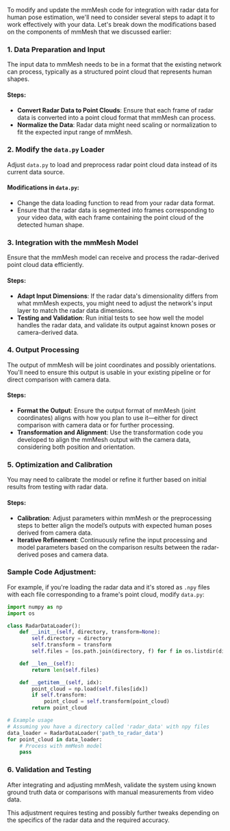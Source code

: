 To modify and update the mmMesh code for integration with radar data for human pose estimation, we'll need to consider several steps to adapt it to work effectively with your data. Let's break down the modifications based on the components of mmMesh that we discussed earlier:

### 1. **Data Preparation and Input**
The input data to mmMesh needs to be in a format that the existing network can process, typically as a structured point cloud that represents human shapes.

#### Steps:
- **Convert Radar Data to Point Clouds**: Ensure that each frame of radar data is converted into a point cloud format that mmMesh can process.
- **Normalize the Data**: Radar data might need scaling or normalization to fit the expected input range of mmMesh.

### 2. **Modify the `data.py` Loader**
Adjust `data.py` to load and preprocess radar point cloud data instead of its current data source.

#### Modifications in `data.py`:
- Change the data loading function to read from your radar data format.
- Ensure that the radar data is segmented into frames corresponding to your video data, with each frame containing the point cloud of the detected human shape.

### 3. **Integration with the mmMesh Model**
Ensure that the mmMesh model can receive and process the radar-derived point cloud data efficiently.

#### Steps:
- **Adapt Input Dimensions**: If the radar data's dimensionality differs from what mmMesh expects, you might need to adjust the network's input layer to match the radar data dimensions.
- **Testing and Validation**: Run initial tests to see how well the model handles the radar data, and validate its output against known poses or camera-derived data.

### 4. **Output Processing**
The output of mmMesh will be joint coordinates and possibly orientations. You'll need to ensure this output is usable in your existing pipeline or for direct comparison with camera data.

#### Steps:
- **Format the Output**: Ensure the output format of mmMesh (joint coordinates) aligns with how you plan to use it—either for direct comparison with camera data or for further processing.
- **Transformation and Alignment**: Use the transformation code you developed to align the mmMesh output with the camera data, considering both position and orientation.

### 5. **Optimization and Calibration**
You may need to calibrate the model or refine it further based on initial results from testing with radar data.

#### Steps:
- **Calibration**: Adjust parameters within mmMesh or the preprocessing steps to better align the model’s outputs with expected human poses derived from camera data.
- **Iterative Refinement**: Continuously refine the input processing and model parameters based on the comparison results between the radar-derived poses and camera data.

### Sample Code Adjustment:
For example, if you're loading the radar data and it's stored as `.npy` files with each file corresponding to a frame's point cloud, modify `data.py`:

```python
import numpy as np
import os

class RadarDataLoader():
    def __init__(self, directory, transform=None):
        self.directory = directory
        self.transform = transform
        self.files = [os.path.join(directory, f) for f in os.listdir(directory) if f.endswith('.npy')]

    def __len__(self):
        return len(self.files)

    def __getitem__(self, idx):
        point_cloud = np.load(self.files[idx])
        if self.transform:
            point_cloud = self.transform(point_cloud)
        return point_cloud

# Example usage
# Assuming you have a directory called 'radar_data' with npy files
data_loader = RadarDataLoader('path_to_radar_data')
for point_cloud in data_loader:
    # Process with mmMesh model
    pass
```

### 6. **Validation and Testing**
After integrating and adjusting mmMesh, validate the system using known ground truth data or comparisons with manual measurements from video data.

This adjustment requires testing and possibly further tweaks depending on the specifics of the radar data and the required accuracy.